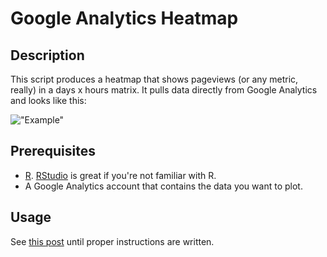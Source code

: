 # Google Analytics Heatmap

## Description

This script produces a heatmap that shows pageviews (or any metric, really) in a days x hours matrix. It pulls data directly from Google Analytics and looks like this: 

!["Example"](https://raw.github.com/toddmoy/Google-Analytics-Heatmap/master/heatmap.jpeg)

## Prerequisites

* [R](http://www.r-project.org/). [RStudio](http://www.rstudio.com/ide/) is great if you're not familiar with R.
* A Google Analytics account that contains the data you want to plot.

## Usage

See [this post](http://viget.com/inspire/2889) until proper instructions are written. 
